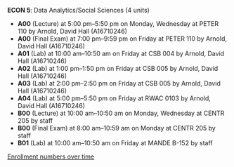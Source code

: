 **ECON 5**: Data Analytics/Social Sciences (4 units)

- **A00** (Lecture) at 5:00 pm–5:50 pm on Monday, Wednesday at PETER 110 by Arnold, David Hall (A16710246)
- **A00** (Final Exam) at 7:00 pm–9:59 pm on Friday at PETER 110 by Arnold, David Hall (A16710246)
- **A01** (Lab) at 10:00 am–10:50 am on Friday at CSB 004 by Arnold, David Hall (A16710246)
- **A02** (Lab) at 1:00 pm–1:50 pm on Friday at CSB 005 by Arnold, David Hall (A16710246)
- **A03** (Lab) at 2:00 pm–2:50 pm on Friday at CSB 005 by Arnold, David Hall (A16710246)
- **A04** (Lab) at 5:00 pm–5:50 pm on Friday at RWAC 0103 by Arnold, David Hall (A16710246)
- **B00** (Lecture) at 10:00 am–10:50 am on Monday, Wednesday at CENTR 205 by staff
- **B00** (Final Exam) at 8:00 am–10:59 am on Monday at CENTR 205 by staff
- **B01** (Lab) at 10:00 am–10:50 am on Friday at MANDE B-152 by staff

[Enrollment numbers over time](./ECON5.tsv)
